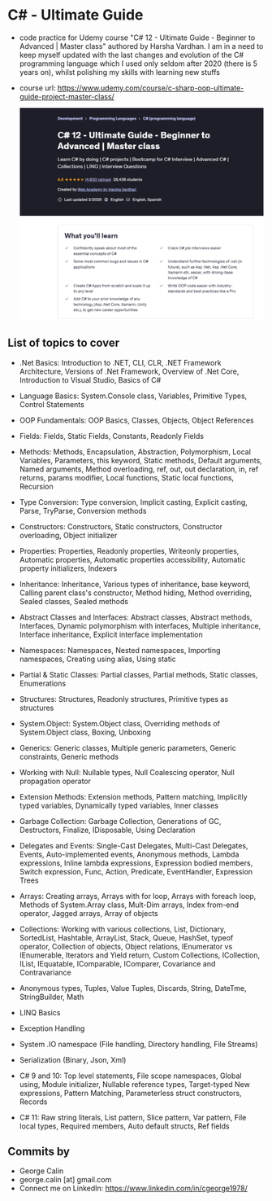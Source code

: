 # C# - Ultimate Guide
* code practice for Udemy course "C# 12 - Ultimate Guide - Beginner to Advanced | Master class" authored by Harsha Vardhan. I am in a need to keep myself updated with the last changes and evolution of the C# programming language which I used only seldom after 2020 (there is 5 years on), whilst polishing my skills with learning new stuffs
* course url: https://www.udemy.com/course/c-sharp-oop-ultimate-guide-project-master-class/

  <img src="20250326_131244_qTK.png" alt="Course Screenshot" width="900">

## List of topics to cover ##

   - .Net Basics: Introduction to .NET, CLI, CLR, .NET Framework Architecture, Versions of .Net Framework, Overview of .Net Core, Introduction to Visual Studio, Basics of C#

   - Language Basics: System.Console class, Variables, Primitive Types, Control Statements

   - OOP Fundamentals: OOP Basics, Classes, Objects, Object References

   - Fields: Fields, Static Fields, Constants, Readonly Fields

   - Methods: Methods, Encapsulation, Abstraction, Polymorphism, Local Variables, Parameters, this keyword, Static methods, Default arguments, Named arguments, Method overloading, ref, out, out declaration, in, ref returns, params modifier, Local functions, Static local functions, Recursion

   - Type Conversion: Type conversion, Implicit casting, Explicit casting, Parse, TryParse, Conversion methods

   - Constructors: Constructors, Static constructors, Constructor overloading, Object initializer

   - Properties: Properties, Readonly properties, Writeonly properties, Automatic properties, Automatic properties accessibility, Automatic property initializers, Indexers

   - Inheritance: Inheritance, Various types of inheritance, base keyword, Calling parent class's constructor, Method hiding, Method overriding, Sealed classes, Sealed methods

   - Abstract Classes and Interfaces:  Abstract classes, Abstract methods, Interfaces, Dynamic polymorphism with interfaces, Multiple inheritance, Interface inheritance, Explicit interface implementation

   - Namespaces: Namespaces, Nested namespaces, Importing namespaces, Creating using alias, Using static

   - Partial & Static Classes:  Partial classes, Partial methods, Static classes, Enumerations

   - Structures: Structures, Readonly structures, Primitive types as structures

   - System.Object: System.Object class, Overriding methods of System.Object class, Boxing, Unboxing

   - Generics: Generic classes, Multiple generic parameters, Generic constraints, Generic methods

   - Working with Null: Nullable types, Null Coalescing operator, Null propagation operator

   - Extension Methods: Extension methods, Pattern matching, Implicitly typed variables, Dynamically typed variables, Inner classes

   - Garbage Collection: Garbage Collection, Generations of GC, Destructors, Finalize, IDisposable, Using Declaration

   - Delegates and Events: Single-Cast Delegates, Multi-Cast Delegates, Events, Auto-implemented events, Anonymous methods, Lambda expressions, Inline lambda expressions, Expression bodied members, Switch expression, Func, Action, Predicate, EventHandler, Expression Trees

   - Arrays: Creating arrays, Arrays with for loop, Arrays with foreach loop, Methods of System.Array class, Mult-Dim arrays, Index from-end operator, Jagged arrays, Array of objects

   - Collections: Working with various collections, List, Dictionary, SortedList, Hashtable, ArrayList, Stack, Queue, HashSet, typeof operator, Collection of objects, Object relations, IEnumerator vs IEnumerable, Iterators and Yield return, Custom Collections, ICollection, IList, IEquatable, IComparable, IComparer, Covariance and Contravariance

   - Anonymous types, Tuples, Value Tuples, Discards, String, DateTme, StringBuilder, Math

   - LINQ Basics

   - Exception Handling

   - System .IO namespace (File handling, Directory handling, File Streams)

   - Serialization (Binary, Json, Xml)

   - C# 9 and 10: Top level statements, File scope namespaces, Global using, Module initializer, Nullable reference types, Target-typed New expressions, Pattern Matching, Parameterless struct constructors, Records

   - C# 11: Raw string literals, List pattern, Slice pattern, Var pattern, File local types, Required members, Auto default structs, Ref fields

## Commits by
* George Calin
* george.calin [at] gmail.com
* Connect me on LinkedIn: https://www.linkedin.com/in/cgeorge1978/
